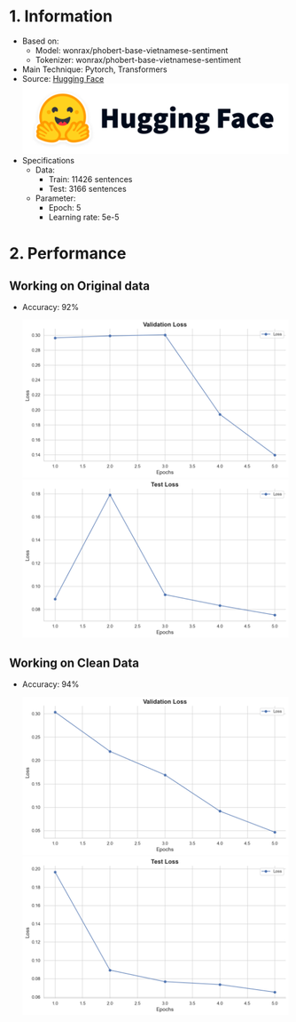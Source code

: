 # 1. Information
- Based on: 
   + Model: wonrax/phobert-base-vietnamese-sentiment
   + Tokenizer: wonrax/phobert-base-vietnamese-sentiment
- Main Technique: Pytorch, Transformers
- Source: [Hugging Face](https://huggingface.co/)
![Loss](/Model/Image/hug.png)
- Specifications
  - Data:
      + Train: 11426 sentences
      + Test: 3166 sentences
  - Parameter:
    + Epoch: 5
    + Learning rate: 5e-5
	
# 2. Performance
## Working on Original data
   - Accuracy: 92%

        ![Loss](/Model/Image/beforeValLoss.png)
        ![Loss](/Model/Image/beforeTestLoss.png)

##  Working on Clean Data
   - Accuracy: 94%

        ![Loss](/Model/Image/afterValLoss.png)
        ![Loss](/Model/Image/afterTestLoss.png)

